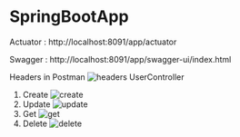 # SpringBootApp
Actuator : http://localhost:8091/app/actuator 



Swagger : http://localhost:8091/app/swagger-ui/index.html



Headers in Postman 
![headers](https://user-images.githubusercontent.com/83407341/194144522-7ee0bfb6-6fde-45ad-b7f7-7986276448b3.png)
UserController

1. Create
![create](https://user-images.githubusercontent.com/83407341/194146402-d32373c5-35db-4c5b-8e8c-edd687e974fa.png)
2. Update
![update](https://user-images.githubusercontent.com/83407341/194146455-8026a5d6-ebe4-4ef8-a318-bd5963ef61f7.png)
3. Get
![get](https://user-images.githubusercontent.com/83407341/194146486-943676a9-a754-4de9-8762-e56001e2d062.png)
4. Delete
![delete](https://user-images.githubusercontent.com/83407341/194146525-f11c7958-2d9a-4094-9e95-296b57f0343b.png)
